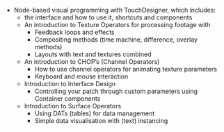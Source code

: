 - Node-based visual programming with TouchDesigner, which includes:
    - the interface and how to use it, shortcuts and components
    - An introduction to Texture Operators for processing footage with
        - Feedback loops and effects
        - Compositing methods (time machine, difference, overlay methods)
        - Layouts with text and textures combined
    - An introduction to CHOP’s (Channel Operators)
        - How to use channel operators for animating texture parameters
        - Keyboard and mouse interaction
    - Introduction to Interface Design
        - Controlling your patch through custom parameters using Container components
    - Introduction to Surface Operators
        - Using DATs (tables) for data management
        - Simple data visualisation with (text) instancing
